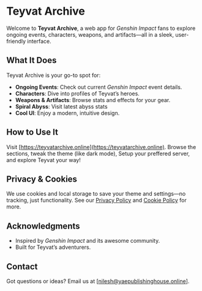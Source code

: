 # Teyvat Archive

Welcome to **Teyvat Archive**, a web app for _Genshin Impact_ fans to explore ongoing events, characters, weapons, and artifacts—all in a sleek, user-friendly interface.

## What It Does

Teyvat Archive is your go-to spot for:

- **Ongoing Events**: Check out current _Genshin Impact_ event details.
- **Characters**: Dive into profiles of Teyvat’s heroes.
- **Weapons & Artifacts**: Browse stats and effects for your gear.
- **Spiral Abyss**: Visit latest abyss stats
- **Cool UI**: Enjoy a modern, intuitive design.

## How to Use It

Visit [https://teyvatarchive.online](https://teyvatarchive.online). Browse the sections, tweak the theme (like dark mode), Setup your preffered server, and explore Teyvat your way!

## Privacy & Cookies

We use cookies and local storage to save your theme and settings—no tracking, just functionality. See our [Privacy Policy](https://teyvatarchive.online/privacy-policy) and [Cookie Policy](https://teyvatarchive.online/cookie-policy) for more.

## Acknowledgments

- Inspired by _Genshin Impact_ and its awesome community.
- Built for Teyvat’s adventurers.

## Contact

Got questions or ideas? Email us at [nilesh@yaepublishinghouse.online].
